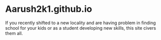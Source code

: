 # Aarush2k1.github.io
If you recently shifted to a new locality and are having problem in finding school for your kids or as a student developing new skills, this site civers them all.
